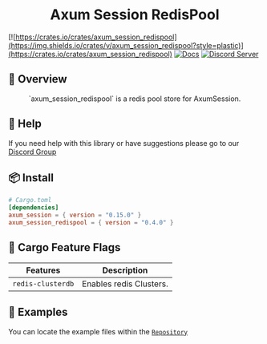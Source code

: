<h1 align="center">
Axum Session RedisPool
</h1>

[![https://crates.io/crates/axum_session_redispool](https://img.shields.io/crates/v/axum_session_redispool?style=plastic)](https://crates.io/crates/axum_session_redispool)
[![Docs](https://docs.rs/axum_session_redispool/badge.svg)](https://docs.rs/axum_session_redispool)
[![Discord Server](https://img.shields.io/discord/81844480201728000?label=&labelColor=6A7EC2&logo=discord&logoColor=ffffff&color=7389D8)](https://discord.gg/gVXNDwpS3Z)

## 📑 Overview

<p align="center">
`axum_session_redispool` is a redis pool store for AxumSession.
</p>

## 🚨 Help

If you need help with this library or have suggestions please go to our [Discord Group](https://discord.gg/gVXNDwpS3Z)

## 📦 Install

```toml
# Cargo.toml
[dependencies]
axum_session = { version = "0.15.0" }
axum_session_redispool = { version = "0.4.0" }
```

## 📱 Cargo Feature Flags
| Features                      | Description                                                        |
| ----------------------------- | ------------------------------------------------------------------ |
| `redis-clusterdb`             | Enables redis Clusters.                                            |

## 🔎 Examples

You can locate the example files within the [`Repository`](https://github.com/AscendingCreations/AxumSession/tree/main/examples) 
